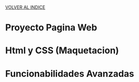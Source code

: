 [VOLVER AL INDICE](../../README.md)

# Proyecto Pagina Web

# Html y CSS (Maquetacion)


# Funcionabilidades Avanzadas 